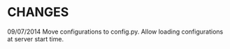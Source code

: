 CHANGES
=====

09/07/2014
Move configurations to config.py. Allow loading configurations at server start time.
